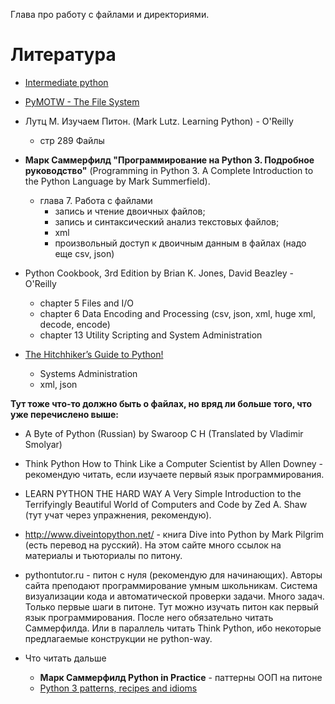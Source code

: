 Глава про работу с файлами и директориями.

# Литература

* [Intermediate python](https://pavel-karateev.gitbook.io/intermediate-python/sintaksis/open_function)

* [PyMOTW - The File System](https://pymotw.com/3/file_access.html)

* Лутц М. Изучаем Питон. (Mark Lutz. Learning Python) - O'Reilly
  * стр 289 Файлы
* **Марк Саммерфилд "Программирование на Python 3. Подробное руководство"** (Programming in Python 3. A Complete Introduction to the Python Language by Mark Summerfield). 
  * глава 7. Работа с файлами
    * запись и чтение двоичных файлов;
    * запись и синтаксический анализ текстовых файлов;
    * xml
    * произвольный доступ к двоичным данным в файлах
(надо еще csv, json)    

* Python Cookbook, 3rd Edition by Brian K. Jones, David Beazley - O'Reilly
  * chapter 5 Files and I/O
  * chapter 6 Data Encoding and Processing (csv, json, xml, huge xml, decode, encode)
  * chapter 13 Utility Scripting and System Administration  

* [The Hitchhiker’s Guide to Python!](https://docs.python-guide.org/)  
  * Systems Administration
  * xml, json

  
**Тут тоже что-то должно быть о файлах, но вряд ли больше того, что уже перечислено выше:**

* A Byte of Python (Russian) by Swaroop C H (Translated by Vladimir Smolyar)

* Think Python How to Think Like a Computer Scientist by Allen Downey - рекомендую читать, если изучаете первый язык программирования.
* LEARN PYTHON THE HARD WAY A Very Simple Introduction to the Terrifyingly Beautiful World of Computers and Code by Zed A. Shaw (тут учат через упражнения, рекомендую).

* http://www.diveintopython.net/ - книга Dive into Python by Mark Pilgrim (есть перевод на русский). На этом сайте много ссылок на материалы и тьюториалы по питону.

* pythontutor.ru - питон с нуля (рекомендую для начинающих). Авторы сайта преподают программирование умным школьникам. Система визуализации кода и автоматической проверки задачи. Много задач. Только первые шаги в питоне. Тут можно изучать питон как первый язык программирования.
После него обязательно читать Саммерфилда. Или в параллель читать Think Python, ибо некоторые предлагаемые конструкции не python-way.

* Что читать дальше
  * **Марк Саммерфилд Python in Practice** - паттерны ООП на питоне
  * [Python 3 patterns, recipes and idioms](/http://python-3-patterns-idioms-test.readthedocs.io/en/latest/PatternConcept.html)